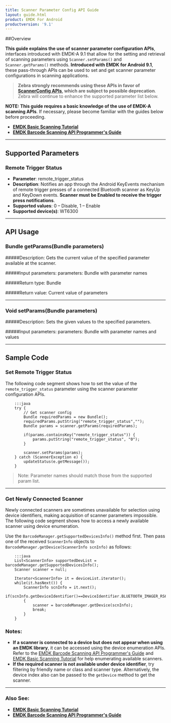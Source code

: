 ```yaml
---
title: Scanner Parameter Config API Guide
layout: guide.html
product: EMDK For Android
productversion: '9.1'
---
```


##Overview

**This guide explains the use of scanner parameter configuration APIs**, interfaces introduced with EMDK-A 9.1 that allow for the setting and retrieval of scanning parameters using `Scanner.setParams()` and `Scanner.getParams()` methods. **Introduced with EMDK for Android 9.1**, these pass-through APIs can be used to set and get scanner parameter configurations in scanning applications. 

> **Zebra strongly recommends using these APIs in favor of [ScannerConfig APIs](../../api), which are subject to possible deprecation**. Zebra will continue to enhance the supported parameter list below.

**NOTE: This guide requires a basic knowledge of the use of EMDK-A scanning APIs**. If necessary, please become familiar with the guides below before proceeding. 
* **[EMDK Basic Scanning Tutorial](https://techdocs.zebra.com/emdk-for-android/latest/tutorial/tutBasicScanningAPI/)**
* **[EMDK Barcode Scanning API Programmer's Guide](https://techdocs.zebra.com/emdk-for-android/latest/guide/barcode_scanning_guide/)**

-----

## Supported Parameters

### Remote Trigger Status

* **Parameter**: remote_trigger_status
* **Description**: Notifies an app through the Android KeyEvents mechanism of remote trigger presses of a connected Bluetooth scanner as KeyUp and KeyDown events. **Scanner must be Enabled to receive the trigger press notifications**. 
* **Supported values**: 0 – Disable, 1 – Enable
* **Supported device(s)**: WT6300

-----

<!-- BELOW BASICLY REPEATS ABOVE:  

Extended scanner parameter configuration APIs are used for configuring and reading scanner parameters and values that are not supported through the [EMDK basic scanning APIs](../../apimenu). Developers currently can use the existing class structure and IntelliSense with a `ScannerConfig` object such as `config.scanParams.decodeHapticFeedback`, but are unable to use that method to read or set new scanning parameters that are now supported by extended scanner parameter configuration APIs. 

WHAT ARE THOSE PARAMERERS? 
New parameters not supported by existing class structure are listed in here >>> `link to a new page with latest params`<<<. Developers need to refer those parameters and supported values from above document and pass the parameter information to extended APIs.

-----
 -->

## API Usage

### Bundle getParams(Bundle parameters)

#####Description: 
Gets the current value of the specified parameter available at the scanner.

#####Input parameters:
parameters: Bundle with parameter names

#####Return type: 
Bundle

#####Return value:
Current value of parameters

-----

### Void setParams(Bundle parameters)

#####Description: 
Sets the given values to the specified parameters.

#####Input parameters:
parameters: Bundle with parameter names and values

-----

## Sample Code

<!-- 
Supported extended scanner parameter list
Please refer this >>> link to a new page with latest params<<<  section of EMDK documentation for get all the extended scanner parameter configurations and supported values.

HUH? 
This is in line with previous scanner configuration APIs. It needs to get the object of `ScannerConfig` to load the current settings before using extended scanning parameter APIs. 
 -->

### Set Remote Trigger Status

The following code segment shows how to set the value of the `remote_trigger_status` parameter using the scanner parameter configuration APIs. 

        :::java
        try {
            // Get scanner config
            Bundle requiredParams = new Bundle();
            requiredParams.putString("remote_trigger_status","");
            Bundle params = scanner.getParams(requiredParams);
            
            if(params.containsKey("remote_trigger_status")) {
                params.putString("remote_trigger_status", "0");
            }
            
            scanner.setParams(params);
        } catch (ScannerException e) {
            updateStatus(e.getMessage());
        }

> Note: Parameter names should match those from the supported param list. 

-----

### Get Newly Connected Scanner

Newly connected scanners are sometimes unavailable for selection using device identifiers, making acquisition of scanner parameters impossible. The following code segment shows how to access a newly available scanner using device enumeration. 

Use the `BarcodeManager.getSupportedDevicesInfo()` method first. Then pass one of the received `ScannerInfo` objects to `BarcodeManager.getDevice(ScannerInfo scnInfo)` as follows:

        :::java
        List<ScannerInfo> supportedDevList = barcodeManager.getSupportedDevicesInfo();
        Scanner scanner = null;

        Iterator<ScannerInfo> it = deviceList.iterator();
        while(it.hasNext()) {
            ScannerInfo scnInfo = it.next();
            if(scnInfo.getDeviceIdentifier()==DeviceIdentifier.BLUETOOTH_IMAGER_RS6000)
            {        
                scanner = barcodeManager.getDevice(scnInfo);
                break;
            }
        }


### Notes:
* **If a scanner is connected to a device but does not appear when using an EMDK library**, it can be accessed using the device enumeration APIs. Refer to the [EMDK Barcode Scanning API Programmer's Guide](https://techdocs.zebra.com/emdk-for-android/latest/guide/barcode_scanning_guide/) and [EMDK Basic Scanning Tutorial](https://techdocs.zebra.com/emdk-for-android/latest/tutorial/tutBasicScanningAPI/) for help enumerating available scanners.
* **If the required scanner is not available under device identifier**, try filtering by friendly name or class and scanner type. Alternatively, the device index also can be passed to the `getDevice` method to get the scanner.

-----

### Also See:
* **[EMDK Basic Scanning Tutorial](https://techdocs.zebra.com/emdk-for-android/latest/tutorial/tutBasicScanningAPI/)**
* **[EMDK Barcode Scanning API Programmer's Guide](https://techdocs.zebra.com/emdk-for-android/latest/guide/barcode_scanning_guide/)**
